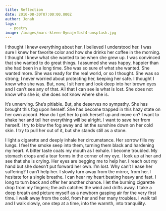 ```yaml
---
title: Reflection
date: 2010-08-30T07:00:00.000Z
author: Jonah
tags:
  - poetry
image: /images/marc-kleen-0ynajvfbsf4-unsplash.jpg
---
```

<!--StartFragment-->

I thought I knew everything about her. I believed I understood her. I was sure I knew her favorite color and how she drinks her coffee in the morning. I thought I knew what she wanted to be when she grew up. I was convinced that she wanted to do great things. I assumed she was happy, happier than she had been in a long time. She was so sure of what she wanted. She wanted more. She was ready for the real world, or so I thought. She was so strong; I never worried about protecting her, keeping her safe. I thought I knew who she was. But, now, I sit here and look deep into her brown eyes and I can’t see any of that. All that I can see is what is lost. She does not know who she is; she does not know where she is.

It’s unnerving. She’s pitiable. But, she deserves no sympathy. She has brought this fog upon herself. She has become trapped in this hazy state on her own accord. How do I get her to pick herself up and move on? I want to shake her and tell her everything will be alright. I want to save her from herself. I try to blow the fog away and let the sunshine down on her cold skin. I try to pull her out of it, but she stands still as a stone.

I light a cigarette and deeply inhale her circumstance. Her sorrow fills my lungs. I feel the smoke seep into them, turning them black and hardening my heart. A bitter taste coats my mouth as I exhale. I become troubled. My stomach drops and a tear forms in the corner of my eye. I look up at her and see that she is crying. Her eyes are begging me to help her. I reach out my hand but she doesn’t put forward her own. I’m lost. Why can’t I ease her suffering? I can’t help her. I slowly turn away from the mirror, from her. I hesitate for a single breathe. I can hear my heart beating heavy and fast. I long to turn back and offer her another chance. I let the burning cigarette drop from my fingers; the ash catches the wind and drifts away. I take a deep breath and picture myself as a newborn gasping air for the very first time. I walk away from the cold, from her and her many troubles. I walk tall and I walk slowly, one step at a time, into the warmth, into tranquility.



<!--EndFragment-->